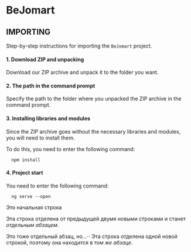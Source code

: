 BeJomart
========

IMPORTING
---------
Step-by-step instructions for importing the `BeJomart` project.
⠀
⠀
#### 1. Download ZIP and unpacking
Download our ZIP archive and unpack it to the folder you want.
⠀

#### 2. The path in the command prompt
Specify the path to the folder where you unpacked the ZIP archive in the command prompt.
⠀

#### 3. Installing libraries and modules
Since the ZIP archive goes without the necessary libraries and modules, you will need to install them.

To do this, you need to enter the following command:

      npm install
#### 4. Project start
You need to enter the following command:

      ng serve --open

Это начальная строка

Эта строка отделена от предыдущей двумя новыми строками и станет *отдельным абзацем*.

Это тоже отдельный абзац, но...⋅⋅
Эта строка отделена одной новой строкой, поэтому она находится в *том же абзаце*.
